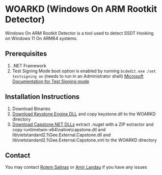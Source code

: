# WOARKD (Windows On ARM Rootkit Detector)

Windows On ARM Rootkit Detector is a tool used to detect SSDT Hooking on Windows 11 On ARM64 systems.

## Prerequisites
1. .NET Framework
2. Test Signing Mode boot option is enabled by running `bcdedit.exe /set testsigning on` (needs to run in an Administrator shell) [Microsoft Documentation for Test Signing mode](https://learn.microsoft.com/en-us/windows-hardware/drivers/install/the-testsigning-boot-configuration-option)


## Installation Instructions
1. Download Binaries
2. [Download Keystone Engine DLL](https://github.com/keystone-engine/keystone/releases/download/0.9.2/keystone-0.9.2-win64.zip) and copy keystone.dll to the WOARKD directory
3. [Download Capstone.NET DLLs](https://www.nuget.org/api/v2/package/Gee.External.Capstone/2.3.0) extract .nuget with a ZIP extractor and copy runtime\win-x64\native\capstone.dll and lib\netstandard2.1\Gee.External.Capstone.dll and lib\netstandard2.1\Gee.External.Capstone.xml to the WOARKD directory

## Contact
You may contact [Rotem Salinas](rotem.salinas@cyberark.com) or [Amir Landau](amir.landau@cyberark.com) if you have any issues
